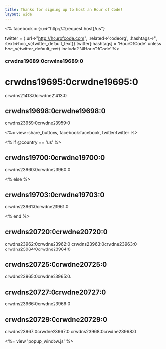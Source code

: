 ```yaml
---
title: Thanks for signing up to host an Hour of Code!
layout: wide
---
```


<script type="text/javascript" src="/js/crowdin-incontext.js"></script>
<script type="text/javascript" src="//cdn.crowdin.com/jipt/jipt.js"></script>

<%
  facebook = {:u=>"http://#{request.host}/us"}

  twitter = {:url=>"http://hourofcode.com", :related=>'codeorg', :hashtags=>'', :text=>hoc_s(:twitter_default_text)}
  twitter[:hashtags] = 'HourOfCode' unless hoc_s(:twitter_default_text).include? '#HourOfCode'
%>

### crwdns19689:0crwdne19689:0

# crwdns19695:0crwdne19695:0

crwdns21413:0crwdne21413:0

## crwdns19698:0crwdne19698:0

crwdns23959:0crwdne23959:0

<%= view :share_buttons, facebook:facebook, twitter:twitter %>

<% if @country == 'us' %>

## crwdns19700:0crwdne19700:0

crwdns23960:0crwdne23960:0

<% else %>

## crwdns19703:0crwdne19703:0

crwdns23961:0crwdne23961:0

<% end %>

## crwdns20720:0crwdne20720:0

crwdns23962:0crwdne23962:0 crwdns23963:0crwdne23963:0 crwdns23964:0crwdne23964:0

## crwdns20725:0crwdne20725:0

crwdns23965:0crwdne23965:0.

## crwdns20727:0crwdne20727:0

crwdns23966:0crwdne23966:0

## crwdns20729:0crwdne20729:0

crwdns23967:0crwdne23967:0 crwdns23968:0crwdne23968:0

<%= view 'popup_window.js' %>